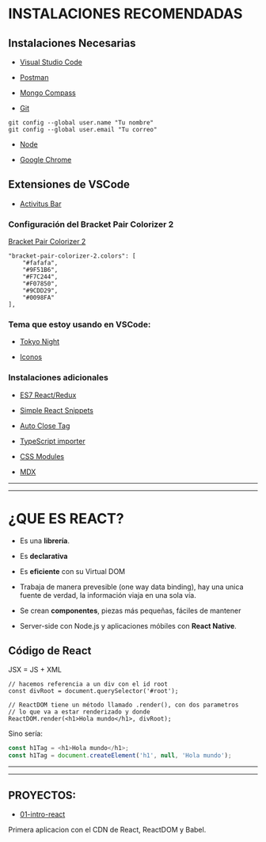 
# INSTALACIONES RECOMENDADAS

## Instalaciones Necesarias

- [Visual Studio Code](https://code.visualstudio.com/)

- [Postman](https://www.postman.com/downloads/)

- [Mongo Compass](https://www.mongodb.com/try/download/compass)

- [Git](https://git-scm.com/)
```
git config --global user.name "Tu nombre"
git config --global user.email "Tu correo"
```

- [Node](https://nodejs.org/es/)

- [Google Chrome](https://www.google.com.mx/intl/es-419/chrome/?brand=CHBD&gclid=Cj0KCQiAtrnuBRDXARIsABiN-7AAMm13Ae3KDIib46Laxfe6tzD_w4yvDdpq5XsPw1eNlOkZ_0-3x3IaAvLEEALw_wcB&gclsrc=aw.ds)


## Extensiones de VSCode

- [Activitus Bar](https://marketplace.visualstudio.com/items?itemName=Gruntfuggly.activitusbar)

### Configuración del Bracket Pair Colorizer 2

[Bracket Pair Colorizer 2](https://marketplace.visualstudio.com/items?itemName=CoenraadS.bracket-pair-colorizer-2)
```
"bracket-pair-colorizer-2.colors": [
    "#fafafa",
    "#9F51B6",
    "#F7C244",
    "#F07850",
    "#9CDD29",
    "#0098FA"
],
```
### Tema que estoy usando en VSCode:

- [Tokyo Night](https://marketplace.visualstudio.com/items?itemName=enkia.tokyo-night)

- [Iconos](https://marketplace.visualstudio.com/items?itemName=PKief.material-icon-theme)

### Instalaciones adicionales

- [ES7 React/Redux](https://marketplace.visualstudio.com/items?itemName=dsznajder.es7-react-js-snippets)

- [Simple React Snippets](https://marketplace.visualstudio.com/items?itemName=burkeholland.simple-react-snippets)

- [Auto Close Tag](https://marketplace.visualstudio.com/items?itemName=formulahendry.auto-close-tag)

- [TypeScript importer](https://marketplace.visualstudio.com/items?itemName=pmneo.tsimporter)

- [CSS Modules](https://marketplace.visualstudio.com/items?itemName=clinyong.vscode-css-modules)

- [MDX](https://marketplace.visualstudio.com/items?itemName=silvenon.mdx)

---
---

# ¿QUE ES REACT?

- Es una **librería**.

- Es **declarativa**

- Es **eficiente** con su Virtual DOM

- Trabaja de manera prevesible (one way data binding), hay una unica fuente de verdad, la información viaja en una sola vía.

- Se crean **componentes**, piezas más pequeñas, fáciles de mantener

- Server-side con Node.js y aplicaciones móbiles con **React Native**.

## Código de React

JSX = JS + XML

```JSX
// hacemos referencia a un div con el id root
const divRoot = document.querySelector('#root');

// ReactDOM tiene un método llamado .render(), con dos parametros
// lo que va a estar renderizado y donde
ReactDOM.render(<h1>Hola mundo</h1>, divRoot);
```

Sino sería:

```JavaScript
const h1Tag = <h1>Hola mundo</h1>;
const h1Tag = document.createElement('h1', null, 'Hola mundo');
```

---
---

## PROYECTOS:

- [01-intro-react](https://github.com/eugenia1984/react-y-react-pro/tree/main/react/01-intro-react)

Primera aplicacion con el CDN de React, ReactDOM y Babel.